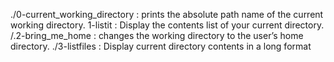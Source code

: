 ./0-current_working_directory : prints the absolute path name of the current working directory.
1-listit : Display the contents list of your current directory.
/.2-bring_me_home : changes the working directory to the user’s home directory.
./3-listfiles : Display current directory contents in a long format

